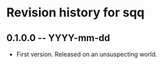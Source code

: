 # Revision history for sqq

## 0.1.0.0 -- YYYY-mm-dd

* First version. Released on an unsuspecting world.
